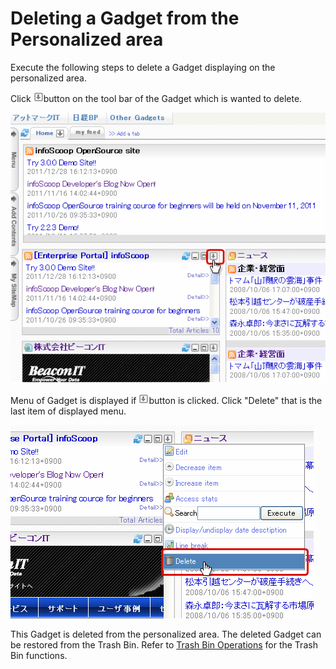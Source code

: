 # Deleting a Gadget from the Personalized area

Execute the following steps to delete a Gadget displaying on the personalized area.

Click ![Gadget Menu icon]button on the tool bar of the Gadget which is wanted to delete.

![View gadget menu]

Menu of Gadget is displayed if ![Gadget Menu icon]button is clicked.
Click "Delete" that is the last item of displayed menu.

![Delete icon]

This Gadget is deleted from the personalized area.
The deleted Gadget can be restored from the Trash Bin.
Refer to [Trash Bin Operations] for the Trash Bin functions.


[Trash Bin Operations]: trash-bin-operations.md
[Gadget Menu icon]: ../../images/show_hidden_icons.gif
[View gadget menu]: images/user-panel/deleting-a-gadget-from-the-personalized-area-1.png
[Delete icon]: images/user-panel/deleting-a-gadget-from-the-personalized-area-2.png
